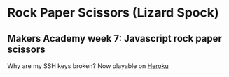 Rock Paper Scissors (Lizard Spock)
===

Makers Academy week 7: Javascript rock paper scissors
---

Why are my SSH keys broken?
Now playable on [Heroku](http://nox-rps.herokuapp.com)
